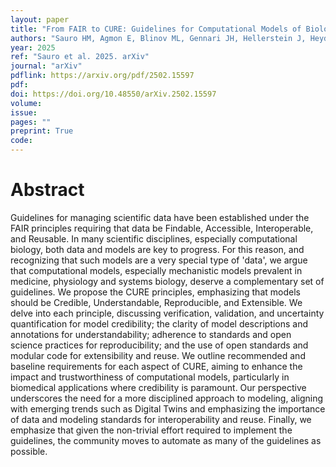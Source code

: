 ```yaml
---
layout: paper
title: "From FAIR to CURE: Guidelines for Computational Models of Biological Systems"
authors: "Sauro HM, Agmon E, Blinov ML, Gennari JH, Hellerstein J, Heydarabadipour A, Hunter P, Jardine BE, May E, Nickerson DP, Smith LP, Bader GD, Bergmann F, Boyle PM, Drager A, Faeder JR, Feng S, Freire J, Frohlich F, Glazier JA, Gorochowski TE, Helikar T, Hoops S, Imoukhuede P, Keating SM, Konig M, Laubenbacher R, Loew LM, Lopez CF, Lytton WW, McCulloch A, Mendes P, Myers CJ, Myers JG, Mulugeta L, Niarakis A, Niekerk DD, Olivier BG, Patrie AA, Quardokus EM, Radde N, Rohwer JM, Sahle S, Schaff JC, Sego TJ, Shin J, Snoep JL, Vadigepalli R, Wiley HS, Waltemath D, Moraru I"
year: 2025
ref: "Sauro et al. 2025. arXiv"
journal: "arXiv"
pdflink: https://arxiv.org/pdf/2502.15597
pdf: 
doi: https://doi.org/10.48550/arXiv.2502.15597
volume: 
issue: 
pages: ""
preprint: True
code: 
---
```


# Abstract

Guidelines for managing scientific data have been established under the FAIR principles requiring that data be Findable, Accessible, Interoperable, and Reusable. In many scientific disciplines, especially computational biology, both data and models are key to progress. For this reason, and recognizing that such models are a very special type of 'data', we argue that computational models, especially mechanistic models prevalent in medicine, physiology and systems biology, deserve a complementary set of guidelines. We propose the CURE principles, emphasizing that models should be Credible, Understandable, Reproducible, and Extensible. We delve into each principle, discussing verification, validation, and uncertainty quantification for model credibility; the clarity of model descriptions and annotations for understandability; adherence to standards and open science practices for reproducibility; and the use of open standards and modular code for extensibility and reuse. We outline recommended and baseline requirements for each aspect of CURE, aiming to enhance the impact and trustworthiness of computational models, particularly in biomedical applications where credibility is paramount. Our perspective underscores the need for a more disciplined approach to modeling, aligning with emerging trends such as Digital Twins and emphasizing the importance of data and modeling standards for interoperability and reuse. Finally, we emphasize that given the non-trivial effort required to implement the guidelines, the community moves to automate as many of the guidelines as possible.
